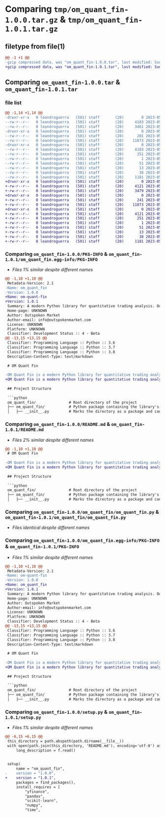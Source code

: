 # Comparing `tmp/om_quant_fin-1.0.0.tar.gz` & `tmp/om_quant_fin-1.0.1.tar.gz`

## filetype from file(1)

```diff
@@ -1 +1 @@
-gzip compressed data, was "om_quant_fin-1.0.0.tar", last modified: Sun May 14 10:28:47 2023, max compression
+gzip compressed data, was "om_quant_fin-1.0.1.tar", last modified: Sun May 14 10:34:51 2023, max compression
```

## Comparing `om_quant_fin-1.0.0.tar` & `om_quant_fin-1.0.1.tar`

### file list

```diff
@@ -1,14 +1,14 @@
-drwxr-xr-x   0 leandroguerra   (501) staff       (20)        0 2023-05-14 10:28:47.528271 om_quant_fin-1.0.0/
--rw-r--r--   0 leandroguerra   (501) staff       (20)     4103 2023-05-14 10:28:47.528107 om_quant_fin-1.0.0/PKG-INFO
--rw-r--r--   0 leandroguerra   (501) staff       (20)     3461 2023-05-14 10:27:07.000000 om_quant_fin-1.0.0/README.md
-drwxr-xr-x   0 leandroguerra   (501) staff       (20)        0 2023-05-14 10:28:47.527095 om_quant_fin-1.0.0/om_quant_fin/
--rw-r--r--   0 leandroguerra   (501) staff       (20)      201 2023-05-04 19:12:22.000000 om_quant_fin-1.0.0/om_quant_fin/__init__.py
--rw-r--r--   0 leandroguerra   (501) staff       (20)    11873 2023-05-14 10:27:36.000000 om_quant_fin-1.0.0/om_quant_fin/om_quant_fin.py
-drwxr-xr-x   0 leandroguerra   (501) staff       (20)        0 2023-05-14 10:28:47.527920 om_quant_fin-1.0.0/om_quant_fin.egg-info/
--rw-r--r--   0 leandroguerra   (501) staff       (20)     4103 2023-05-14 10:28:47.000000 om_quant_fin-1.0.0/om_quant_fin.egg-info/PKG-INFO
--rw-r--r--   0 leandroguerra   (501) staff       (20)      251 2023-05-14 10:28:47.000000 om_quant_fin-1.0.0/om_quant_fin.egg-info/SOURCES.txt
--rw-r--r--   0 leandroguerra   (501) staff       (20)        1 2023-05-14 10:28:47.000000 om_quant_fin-1.0.0/om_quant_fin.egg-info/dependency_links.txt
--rw-r--r--   0 leandroguerra   (501) staff       (20)       51 2023-05-14 10:28:47.000000 om_quant_fin-1.0.0/om_quant_fin.egg-info/requires.txt
--rw-r--r--   0 leandroguerra   (501) staff       (20)       13 2023-05-14 10:28:47.000000 om_quant_fin-1.0.0/om_quant_fin.egg-info/top_level.txt
--rw-r--r--   0 leandroguerra   (501) staff       (20)       38 2023-05-14 10:28:47.528329 om_quant_fin-1.0.0/setup.cfg
--rw-r--r--   0 leandroguerra   (501) staff       (20)     1181 2023-05-14 10:27:40.000000 om_quant_fin-1.0.0/setup.py
+drwxr-xr-x   0 leandroguerra   (501) staff       (20)        0 2023-05-14 10:34:51.236713 om_quant_fin-1.0.1/
+-rw-r--r--   0 leandroguerra   (501) staff       (20)     4121 2023-05-14 10:34:51.236562 om_quant_fin-1.0.1/PKG-INFO
+-rw-r--r--   0 leandroguerra   (501) staff       (20)     3479 2023-05-14 10:34:21.000000 om_quant_fin-1.0.1/README.md
+drwxr-xr-x   0 leandroguerra   (501) staff       (20)        0 2023-05-14 10:34:51.235714 om_quant_fin-1.0.1/om_quant_fin/
+-rw-r--r--   0 leandroguerra   (501) staff       (20)      241 2023-05-14 10:34:27.000000 om_quant_fin-1.0.1/om_quant_fin/__init__.py
+-rw-r--r--   0 leandroguerra   (501) staff       (20)    11873 2023-05-14 10:34:31.000000 om_quant_fin-1.0.1/om_quant_fin/om_quant_fin.py
+drwxr-xr-x   0 leandroguerra   (501) staff       (20)        0 2023-05-14 10:34:51.236372 om_quant_fin-1.0.1/om_quant_fin.egg-info/
+-rw-r--r--   0 leandroguerra   (501) staff       (20)     4121 2023-05-14 10:34:51.000000 om_quant_fin-1.0.1/om_quant_fin.egg-info/PKG-INFO
+-rw-r--r--   0 leandroguerra   (501) staff       (20)      251 2023-05-14 10:34:51.000000 om_quant_fin-1.0.1/om_quant_fin.egg-info/SOURCES.txt
+-rw-r--r--   0 leandroguerra   (501) staff       (20)        1 2023-05-14 10:34:51.000000 om_quant_fin-1.0.1/om_quant_fin.egg-info/dependency_links.txt
+-rw-r--r--   0 leandroguerra   (501) staff       (20)       51 2023-05-14 10:34:51.000000 om_quant_fin-1.0.1/om_quant_fin.egg-info/requires.txt
+-rw-r--r--   0 leandroguerra   (501) staff       (20)       13 2023-05-14 10:34:51.000000 om_quant_fin-1.0.1/om_quant_fin.egg-info/top_level.txt
+-rw-r--r--   0 leandroguerra   (501) staff       (20)       38 2023-05-14 10:34:51.236768 om_quant_fin-1.0.1/setup.cfg
+-rw-r--r--   0 leandroguerra   (501) staff       (20)     1181 2023-05-14 10:34:40.000000 om_quant_fin-1.0.1/setup.py
```

### Comparing `om_quant_fin-1.0.0/PKG-INFO` & `om_quant_fin-1.0.1/om_quant_fin.egg-info/PKG-INFO`

 * *Files 1% similar despite different names*

```diff
@@ -1,10 +1,10 @@
 Metadata-Version: 2.1
-Name: om_quant_fin
-Version: 1.0.0
+Name: om-quant-fin
+Version: 1.0.1
 Summary: A modern Python library for quantitative trading analysis. Our mission is to make your quant life easier and more accurate.
 Home-page: UNKNOWN
 Author: Outspoken Market
 Author-email: info@outspokenmarket.com
 License: UNKNOWN
 Platform: UNKNOWN
 Classifier: Development Status :: 4 - Beta
@@ -13,15 +13,15 @@
 Classifier: Programming Language :: Python :: 3.6
 Classifier: Programming Language :: Python :: 3.7
 Classifier: Programming Language :: Python :: 3.8
 Description-Content-Type: text/markdown
 
 # OM Quant Fin
 
-OM Quant Fin is a modern Python library for quantitative trading analysis. Our mission is to make your quant life easier.
+OM Quant Fin is a modern Python library for quantitative trading analysis. Our mission is to make your quant life easier and more accurate.
 
 ## Project Structure
 
 ```python
 om_quant_fin/               # Root directory of the project
 ├── om_quant_fin/           # Python package containing the library's code
 │   ├── __init__.py         # Marks the directory as a package and can contain package-level code or imports
```

### Comparing `om_quant_fin-1.0.0/README.md` & `om_quant_fin-1.0.1/README.md`

 * *Files 2% similar despite different names*

```diff
@@ -1,10 +1,10 @@
 # OM Quant Fin
 
-OM Quant Fin is a modern Python library for quantitative trading analysis. Our mission is to make your quant life easier.
+OM Quant Fin is a modern Python library for quantitative trading analysis. Our mission is to make your quant life easier and more accurate.
 
 ## Project Structure
 
 ```python
 om_quant_fin/               # Root directory of the project
 ├── om_quant_fin/           # Python package containing the library's code
 │   ├── __init__.py         # Marks the directory as a package and can contain package-level code or imports
```

### Comparing `om_quant_fin-1.0.0/om_quant_fin/om_quant_fin.py` & `om_quant_fin-1.0.1/om_quant_fin/om_quant_fin.py`

 * *Files identical despite different names*

### Comparing `om_quant_fin-1.0.0/om_quant_fin.egg-info/PKG-INFO` & `om_quant_fin-1.0.1/PKG-INFO`

 * *Files 1% similar despite different names*

```diff
@@ -1,10 +1,10 @@
 Metadata-Version: 2.1
-Name: om-quant-fin
-Version: 1.0.0
+Name: om_quant_fin
+Version: 1.0.1
 Summary: A modern Python library for quantitative trading analysis. Our mission is to make your quant life easier and more accurate.
 Home-page: UNKNOWN
 Author: Outspoken Market
 Author-email: info@outspokenmarket.com
 License: UNKNOWN
 Platform: UNKNOWN
 Classifier: Development Status :: 4 - Beta
@@ -13,15 +13,15 @@
 Classifier: Programming Language :: Python :: 3.6
 Classifier: Programming Language :: Python :: 3.7
 Classifier: Programming Language :: Python :: 3.8
 Description-Content-Type: text/markdown
 
 # OM Quant Fin
 
-OM Quant Fin is a modern Python library for quantitative trading analysis. Our mission is to make your quant life easier.
+OM Quant Fin is a modern Python library for quantitative trading analysis. Our mission is to make your quant life easier and more accurate.
 
 ## Project Structure
 
 ```python
 om_quant_fin/               # Root directory of the project
 ├── om_quant_fin/           # Python package containing the library's code
 │   ├── __init__.py         # Marks the directory as a package and can contain package-level code or imports
```

### Comparing `om_quant_fin-1.0.0/setup.py` & `om_quant_fin-1.0.1/setup.py`

 * *Files 1% similar despite different names*

```diff
@@ -6,15 +6,15 @@
 this_directory = path.abspath(path.dirname(__file__))
 with open(path.join(this_directory, 'README.md'), encoding='utf-8') as f:
     long_description = f.read()
 
 
 setup(
     name = "om_quant_fin",
-    version = "1.0.0",
+    version = "1.0.1",
     packages = find_packages(),
     install_requires = [
         "yfinance",
         "pandas",
         "scikit-learn",
         "numpy",
         "time",
```

